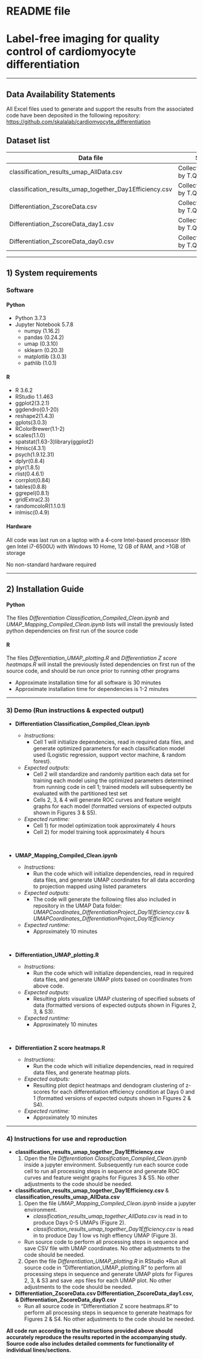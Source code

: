 <!-- # cardiomyocyte_differentiation
Label-free imaging for quality control of cardiomyocyte differentiation
 -->

# README file
# Label-free imaging for quality control of cardiomyocyte differentiation
---

## Data Availability Statements

All Excel files used to generate and support the results from the associated code have been deposited in the following repository: <https://github.com/skalalab/cardiomyocyte_differentiation>

## Dataset list

Data file | Source | Provided
------- | ------- | -------
classification_results_umap_AllData.csv | Collected/compiled by T.Q. | Yes
classification_results_umap_together_Day1Efficiency.csv | Collected/compiled by T.Q. | Yes
Differentiation_ZscoreData.csv | Collected/compiled by T.Q. | Yes
Differentiation_ZscoreData_day1.csv | Collected/compiled by T.Q. | Yes
Differentiation_ZscoreData_day0.csv | Collected/compiled by T.Q. | Yes

---

## 1) System requirements

### Software 
#### Python 
* Python 3.7.3
* Jupyter Notebook 5.7.8
    * numpy (1.16.2)
    * pandas (0.24.2)
    * umap (0.3.10)
    * sklearn (0.20.3)
    * matplotlib (3.0.3)
    * pathlib (1.0.1)

#### R
* R 3.6.2
* RStudio 1.1.463	
* ggplot2(3.2.1)
* ggdendro(0.1-20)
* reshape2(1.4.3)
* gplots(3.0.3)
* RColorBrewer(1.1-2)
* scales(1.1.0)
* spatstat(1.63-3)library(ggplot2)
* Hmisc(4.3.1)
* psych(1.9.12.31)
* dplyr(0.8.4)
* plyr(1.8.5)
* rlist(0.4.6.1)
* corrplot(0.84)
* tables(0.8.8)
* ggrepel(0.8.1)
* gridExtra(2.3)
* randomcoloR(1.1.0.1)
* inlmisc(0.4.9)

#### Hardware
All code was last run on a laptop with a 4-core Intel-based processor (6th gen Intel i7-6500U) with Windows 10 Home, 12 GB of RAM, and >1GB of storage  

No non-standard hardware required

--- 
## 2)  Installation Guide

#### Python 
The files _Differentiation Classification_Compiled_Clean.ipynb_ and _UMAP_Mapping_Compiled_Clean.ipynb_ lists will install the previously listed python dependencies on first run of the source code

#### R 

The files _Differentiation_UMAP_plotting.R_ and _Differentiation Z score heatmaps.R_ will install the previously listed dependencies on first run of the source code, and should be run once prior to running other programs

* Approximate installation time for all software is 30 minutes
* Approximate installation time for dependencies is 1-2 minutes

---
### 3) Demo (Run instructions & expected output)

* **Differentiation Classification_Compiled_Clean.ipynb**
  * _Instructions:_ 
    * Cell 1 will initialize dependencies, read in required data files, and generate optimized parameters for each classification model used (Logistic regression, support vector machine, & random forest). 
  * _Expected outputs:_ 
    * Cell 2 will standardize and randomly partition each data set for training each model using the optimized parameters determined from running code in cell 1; trained models will subsequently be evaluated with the partitioned test set
    * Cells 2, 3, & 4 will generate ROC curves and feature weight graphs for each model (formatted versions of expected outputs shown in Figures 3 & S5).
  * _Expected runtime:_
    * Cell 1) for model optimization took approximately 4 hours
    * Cell 2) for model training took approximately 4 hours

  &nbsp;

* **UMAP_Mapping_Compiled_Clean.ipynb**
  * _Instructions:_ 
    * Run the code which will initialize dependencies, read in required data files, and generate UMAP coordinates for all data according to projection mapped using listed parameters
  * _Expected outputs:_ 
    * The code will generate the following files also included in repository in the UMAP Data folder: _UMAPCoordinates_DifferentiationProject_Day1Efficiency.csv_ & _UMAPCoordinates_DifferentiationProject_Day1Efficiency_
  * _Expected runtime:_
    * Approximately 10 minutes
    
  &nbsp;

* **Differentiation_UMAP_plotting.R** 
  * _Instructions:_ 
    * Run the code which will initialize dependencies, read in required data files, and generate UMAP plots based on coordinates from above code. 
  * _Expected outputs:_ 
    * Resulting plots visualize UMAP clustering of specified subsets of data (formatted versions of expected outputs shown in Figures 2, 3, & S3).
  * _Expected runtime:_
    * Approximately 10 minutes

  &nbsp;
  
* **Differentiation Z score heatmaps.R** 
  * _Instructions:_ 
    * Run the code which will initialize dependencies, read in required data files, and generate heatmap plots.
  * _Expected outputs:_
    * Resulting plot depict heatmaps and dendogram clustering of z-scores for each differentiation efficiency condition at Days 0 and 1 (formatted versions of expected outputs shown in Figures 2 & S4).
   * _Expected runtime:_
     * Approximately 10 minutes

---
### 4) Instructions for use and reproduction
   
* **classification_results_umap_together_Day1Efficiency.csv**
  1) Open the file _Differentiation Classification_Compiled_Clean.ipynb_ inside a jupyter environment. Subsequently run each source code cell to run all processing steps in sequence and generate ROC curves and feature weight graphs for Figures 3 & S5. No other adjustments to the code should be needed.  
* **classification_results_umap_together_Day1Efficiency.csv** & **classification_results_umap_AllData.csv** 
  1) Open the file _UMAP_Mapping_Compiled_Clean.ipynb_ inside a jupyter environment. 
     * _classification_results_umap_together_AllData.csv_ is read in to produce Days 0-5 UMAPs (Figure 2).
     * _classification_results_umap_together_Day1Efficiency.csv_ is read in to produce Day 1 low vs high effiency UMAP (Figure 3). 
  * Run source code to perform all processing steps in sequence and save CSV file with UMAP coordinates. No other adjustments to the code should be needed.    
  2) Open the file _Differentiation_UMAP_plotting.R_ in RStudio
     *Run all source code in “Differentiation_UMAP_plotting.R” to perform all processing steps in sequence and generate UMAP plots for Figures 2, 3, & S3 and save .eps files for each UMAP plot. No other adjustments to the code should be needed.  
* **Differentiation_ZscoreData.csv Differentiation_ZscoreData_day1.csv, & Differentiation_ZscoreData_day0.csv**
  * Run all source code in “Differentiation Z score heatmaps.R” to perform all processing steps in sequence to generate heatmaps for Figures 2 & S4. No other adjustments to the code should be needed. 

**All code run according to the instructions provided above should accurately reproduce the results reported in the accompanying study. Source code also includes detailed comments for functionality of individual lines/sections.**

